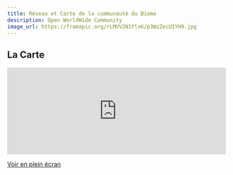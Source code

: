 ```yaml
---
title: Réseau et Carte de la communauté du Biome
description: Open WorldWide Community
image_url: https://framapic.org/rLMVV2N1YlxK/p3WzZecUIYH0.jpg
---
```


## La Carte

<iframe width="100%" height="200px" frameBorder="0" src="http://umap.openstreetmap.fr/fr/map/we-are-biomers-map_52928?scaleControl=false&miniMap=false&scrollWheelZoom=false&zoomControl=true&allowEdit=false&moreControl=true&searchControl=null&tilelayersControl=null&embedControl=null&datalayersControl=true&onLoadPanel=undefined&captionBar=false"></iframe><p><a href="http://umap.openstreetmap.fr/fr/map/we-are-biomers-map_52928">Voir en plein écran</a></p>

